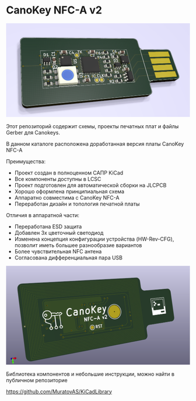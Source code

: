 # CanoKey NFC-A v2

![image-20200701224717898](Design/README/image-20200701224717898.png)

Этот репозиторий содержит схемы, проекты печатных плат и файлы Gerber для Canokeys.

В данном каталоге расположена доработанная версия платы CanoKey NFC-A

Преимущества:

- Проект создан в полноценном САПР  KiCad
- Все компоненты доступны в LCSC
- Проект подготовлен для автоматической сборки на JLCPCB
- Хорошо оформлена принципиальная схема
- Аппаратно совместима с CanoKey NFC-A
- Переработан дизайн и топология печатной платы

Отличия в аппаратной части:

- Переработана ESD защита 
- Добавлен 3х цветочный светодиод 
- Изменена концепция конфигурации устройства (HW-Rev-CFG), позволит иметь большее разнообразие вариантов
- Более чувствительная NFC антена
- Согласована дифференциальная пара USB

![image-20200701224748472](Design/README/image-20200701224748472.png)

Библиотека компонентов и небольшие инструкции, можно найти в публичном репозиторие

https://github.com/MuratovAS/KiCadLibrary

